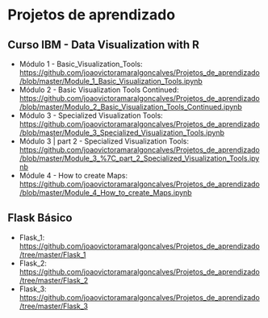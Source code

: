 # Projetos de aprendizado

## Curso IBM - Data Visualization with R
- Módulo 1 - Basic_Visualization_Tools: 
https://github.com/joaovictoramaralgoncalves/Projetos_de_aprendizado/blob/master/Module_1_Basic_Visualization_Tools.ipynb
- Módulo 2 - Basic Visualization Tools Continued: https://github.com/joaovictoramaralgoncalves/Projetos_de_aprendizado/blob/master/Modulo_2_Basic_Visualization_Tools_Continued.ipynb
- Módulo 3 - Specialized Visualization Tools:
https://github.com/joaovictoramaralgoncalves/Projetos_de_aprendizado/blob/master/Module_3_Specialized_Visualization_Tools.ipynb
- Módulo 3 | part 2 - Specialized Visualization Tools:
https://github.com/joaovictoramaralgoncalves/Projetos_de_aprendizado/blob/master/Module_3_%7C_part_2_Specialized_Visualization_Tools.ipynb
- Módule 4 - How to create Maps:
https://github.com/joaovictoramaralgoncalves/Projetos_de_aprendizado/blob/master/Module_4_How_to_create_Maps.ipynb

## Flask Básico
- Flask_1: https://github.com/joaovictoramaralgoncalves/Projetos_de_aprendizado/tree/master/Flask_1
- Flask_2: https://github.com/joaovictoramaralgoncalves/Projetos_de_aprendizado/tree/master/Flask_2
- Flask_3: https://github.com/joaovictoramaralgoncalves/Projetos_de_aprendizado/tree/master/Flask_3
